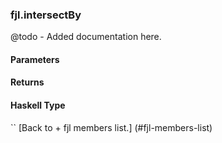 ### fjl.intersectBy
@todo - Added documentation here.

#### Parameters

#### Returns
 
#### Haskell Type
``
[Back to  + fjl members list.]
(#fjl-members-list)
